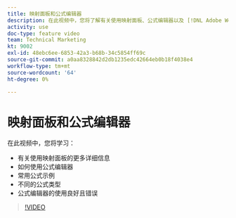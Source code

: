 ```yaml
---
title: 映射面板和公式编辑器
description: 在此视频中，您将了解有关使用映射面板、公式编辑器以及 [!DNL Adobe Workfront Fusion].
activity: use
doc-type: feature video
team: Technical Marketing
kt: 9002
exl-id: 48ebc6ee-6853-42a3-b68b-34c5854ff69c
source-git-commit: a0aa8328842d2db1235edc42664eb0b18f4038e4
workflow-type: tm+mt
source-wordcount: '64'
ht-degree: 0%

---
```


# 映射面板和公式编辑器

在此视频中，您将学习：

* 有关使用映射面板的更多详细信息
* 如何使用公式编辑器
* 常用公式示例
* 不同的公式类型
* 公式编辑器的使用良好且错误

>[!VIDEO](https://video.tv.adobe.com/v/335262/?quality=12)
